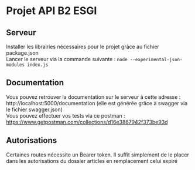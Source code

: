 # Projet API B2 ESGI 

## Serveur
Installer les librairies nécessaires pour le projet grâce au fichier package.json <br>
Lancer le serveur via la commande suivante : `node --experimental-json-modules index.js`


## Documentation
Vous pouvez retrouver la documentation sur le serveur à cette adresse : http://localhost:5000/documentation 
(elle est générée grâce à swagger via le fichier swagger.json) <br>
Vous pouvez effectuer vos tests via ce postman : https://www.getpostman.com/collections/d16e3867942f373be93d

## Autorisations
Certaines routes nécessite un Bearer token. Il suffit simplement de le placer dans les autorisations du dossier
articles en remplacement celui expiré
